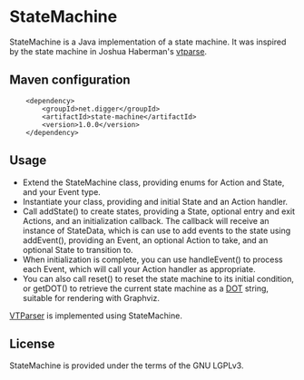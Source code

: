# StateMachine
StateMachine is a Java implementation of a state machine.
It was inspired by the state machine in Joshua Haberman's [vtparse](https://github.com/haberman/vtparse).


## Maven configuration

		<dependency>
			<groupId>net.digger</groupId>
			<artifactId>state-machine</artifactId>
			<version>1.0.0</version>
		</dependency>


## Usage
* Extend the StateMachine class, providing enums for Action and State, and your Event type.
* Instantiate your class, providing and initial State and an Action handler.
* Call addState() to create states, providing a State, optional entry and exit Actions, and an initialization callback.
The callback will receive an instance of StateData, which is can use to add events to the state using addEvent(), providing an Event, an optional Action to take, and an optional State to transition to.
* When initialization is complete, you can use handleEvent() to process each Event, which will call your Action handler as appropriate.
* You can also call reset() to reset the state machine to its initial condition, or getDOT() to retrieve the current state machine as a [DOT](https://graphviz.gitlab.io/_pages/doc/info/lang.html) string, suitable for rendering with Graphviz.

[VTParser](https://github.com/diggernet/VTParser) is implemented using StateMachine.

## License
StateMachine is provided under the terms of the GNU LGPLv3.
